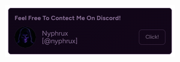 <div align"center">

[![Add me on Discord](add-me-on-discord.png)](https://discord.gg/JMpJPmSC)

<div>
